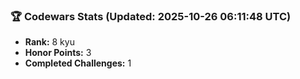 ### 🏆 Codewars Stats (Updated: 2025-10-26 06:11:48 UTC)

- **Rank:** 8 kyu
- **Honor Points:** 3
- **Completed Challenges:** 1
